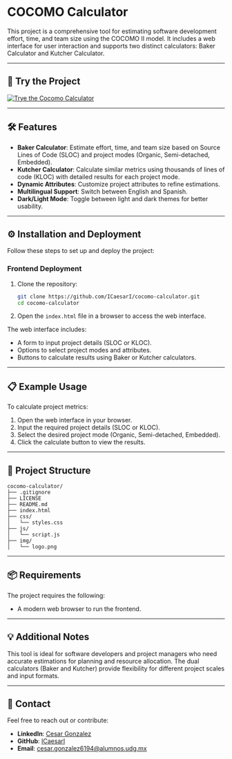 # COCOMO Calculator

This project is a comprehensive tool for estimating software development effort, time, and team size using the COCOMO II model. It includes a web interface for user interaction and supports two distinct calculators: Baker Calculator and Kutcher Calculator.

---

## 🧮 Try the Project

[![Trye the Cocomo Calculator](https://img.shields.io/badge/Try%20the%20QR%20Code%20Generator-4CAF50?style=for-the-badge&logo=vercel&logoColor=white)](https://cocomo-calculator-theta.vercel.app/)

---

## 🛠️ Features

- **Baker Calculator**: Estimate effort, time, and team size based on Source Lines of Code (SLOC) and project modes (Organic, Semi-detached, Embedded).
- **Kutcher Calculator**: Calculate similar metrics using thousands of lines of code (KLOC) with detailed results for each project mode.
- **Dynamic Attributes**: Customize project attributes to refine estimations.
- **Multilingual Support**: Switch between English and Spanish.
- **Dark/Light Mode**: Toggle between light and dark themes for better usability.

---

## ⚙️ Installation and Deployment

Follow these steps to set up and deploy the project:

### Frontend Deployment

1. Clone the repository:
   ```bash
   git clone https://github.com/ICaesarI/cocomo-calculator.git
   cd cocomo-calculator
   ```

2. Open the `index.html` file in a browser to access the web interface.

The web interface includes:

- A form to input project details (SLOC or KLOC).
- Options to select project modes and attributes.
- Buttons to calculate results using Baker or Kutcher calculators.

---

## 📋 Example Usage

To calculate project metrics:

1. Open the web interface in your browser.
2. Input the required project details (SLOC or KLOC).
3. Select the desired project mode (Organic, Semi-detached, Embedded).
4. Click the calculate button to view the results.

---

## 📁 Project Structure

```
cocomo-calculator/
├── .gitignore
├── LICENSE
├── README.md
├── index.html
├── css/
│   └── styles.css
├── js/
│   └── script.js
├── img/
│   └── logo.png
```

---

## 📦 Requirements

The project requires the following:

- A modern web browser to run the frontend.

---

## 💡 Additional Notes

This tool is ideal for software developers and project managers who need accurate estimations for planning and resource allocation. The dual calculators (Baker and Kutcher) provide flexibility for different project scales and input formats.

---

## 📧 Contact

Feel free to reach out or contribute:

- **LinkedIn**: [Cesar Gonzalez](https://www.linkedin.com/in/cesar-gonzalez)
- **GitHub**: [ICaesarI](https://github.com/ICaesarI)
- **Email**: cesar.gonzalez6194@alumnos.udg.mx

